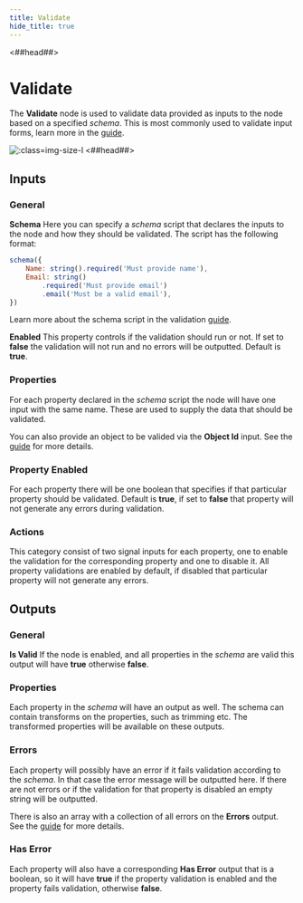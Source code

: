 ```yaml
---
title: Validate
hide_title: true
---
```


<##head##>

# Validate

The **Validate** node is used to validate data provided as inputs to the node based on a specified _schema_. This is most commonly used to validate input forms, learn more in the [guide](/library/modules/validation).

![](library/modules/validation/simple-validate.png ':class=img-size-l')
<##head##>

## Inputs

### General

**Schema**
Here you can specify a _schema_ script that declares the inputs to the node and how they should be validated. The script has the following format:

```javascript
schema({
    Name: string().required('Must provide name'),
    Email: string()
        .required('Must provide email')
        .email('Must be a valid email'),
})
```

Learn more about the schema script in the validation [guide](/library/modules/validation).

**Enabled**
This property controls if the validation should run or not. If set to **false** the validation will not run and no errors will be outputted. Default is **true**.

### Properties

For each property declared in the _schema_ script the node will have one input with the same name. These are used to supply the data that should be validated.

You can also provide an object to be valided via the **Object Id** input. See the [guide](/library/modules/validation) for more details.

### Property Enabled

For each property there will be one boolean that specifies if that particular property should be validated. Default is **true**, if set to **false** that property will not generate any errors during validation.

### Actions

This category consist of two signal inputs for each property, one to enable the validation for the corresponding property and one to disable it. All property validations are enabled by default, if disabled that particular property will not generate any errors.

## Outputs

### General

**Is Valid**
If the node is enabled, and all properties in the _schema_ are valid this output will have **true** otherwise **false**.

### Properties

Each property in the _schema_ will have an output as well. The schema can contain transforms on the properties, such as trimming etc. The transformed properties will be available on these outputs.

### Errors

Each property will possibly have an error if it fails validation according to the _schema_. In that case the error message will be outputted here. If there are not errors or if the validation for that property is disabled an empty string will be outputted.

There is also an array with a collection of all errors on the **Errors** output. See the [guide](/library/modules/validation) for more details.

### Has Error

Each property will also have a corresponding **Has Error** output that is a boolean, so it will have **true** if the property validation is enabled and the property fails validation, otherwise **false**.
